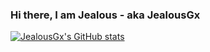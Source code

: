 ### Hi there, I am Jealous - aka JealousGx

[![JealousGx's GitHub stats](https://github-readme-stats-jealousgx.vercel.app/api?username=JealousGx&show_icons=true&theme=cobalt&border_color=#2a4e6c)](https://github.com/JealousGx)

